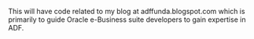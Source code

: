 This will have code related to my blog at adffunda.blogspot.com which is primarily to guide Oracle e-Business suite developers to gain expertise in ADF.